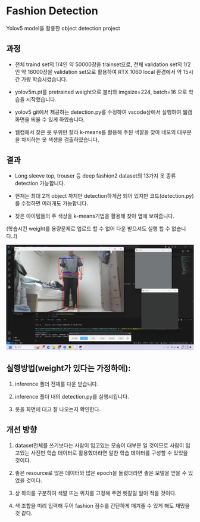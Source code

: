 # Fashion Detection
Yolov5 model을 활용한 object detection project

## 과정
- 전체 traind set의 1/4인 약 50000장을 trainset으로, 전체 validation set의 1/2인 약 16000장을 validation set으로 활용하여 RTX 1060 local 환경에서 약 15시간 가량 학습시켰습니다.

- yolov5m.pt를 pretrained weight으로 불러와 imgsize=224, batch=16 으로 학습을 시작했습니다.

- yolov5 git에서 제공하는 detection.py를 수정하여 vscode상에서 실행하여 웹캠 화면을 띄울 수 있게 하였습니다.

- 웹캠에서 찾은 옷 부위만 잘라 k-means를 활용해 주된 색깔을 찾아 네모의 대부분을 차지하는 옷 색생을 검출하였습니다.

## 결과
- Long sleeve top, trouser 등 deep fashion2 dataset의 13가지 옷 종류 detection 가능합니다.

- 현재는 최대 2개 object 까지만 detection하게끔 되어 있지만 코드(detection.py)를 수정하면 여러개도 가능합니다.

- 찾은 아이템들의 주 색상을 k-means기법을 활용해 찾아 옆에 보여줍니다.

(학습시킨 weight를 용량문제로 업로드 할 수 없어 다운 받으셔도 실행 할 수 없습니다..!)

![Alt text](./assets/res.png)

## 실행방법(weight가 있다는 가정하에):
1. inference 폴더 전체를 다운 받습니다.
   
2. inference 폴더 내의 detection.py를 실행시킵니다.
   
3. 옷을 화면에 대고 잘 나오는지 확인한다.

## 개선 방향
1. dataset전체를 쓰기보다는 사람이 입고있는 모습이 대부분 일 것이므로 사람이 입고있는 사진만 학습 데이터로 활용했더라면 알찬 학습 데이터를 구성할 수 있었을 것이다.
   
2. 좋은 resource로 많은 데이터와 많은 epoch을 돌렸더라면 좋은 모델을 얻을 수 있었을 것이다.

3. 상 하의를 구분하여 색깔 뜨는 위치를 고정해 주면 헷갈릴 일이 적을 것이다.
   
4. 색 조합을 미리 입력해 두어 fashion 점수를 간단하게 매겨줄 수 있게 해도 재밌을 것 같다.
